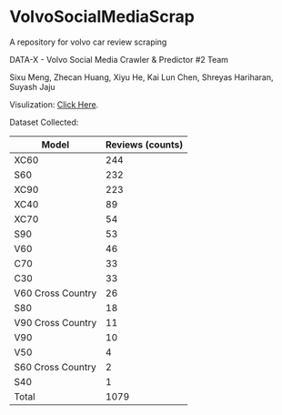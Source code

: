 # VolvoSocialMediaScrap
A repository for volvo car review scraping 

DATA-X - Volvo Social Media Crawler & Predictor #2 Team

Sixu Meng, Zhecan Huang, Xiyu He, 
Kai Lun Chen, Shreyas Hariharan, Suyash Jaju


Visulization: [Click Here](https://smeng3.github.io/VolvoSocialMediaScrap/).


Dataset Collected:


| Model | Reviews (counts) |
| --- | ----------- |
|XC60|244|
|S60|232|
|XC90|223|
|XC40|89|
|XC70|54|
|S90|53|
|V60|46|
|C70|33|
|C30|33|
|V60 Cross Country|26|
|S80|18|
|V90 Cross Country|11|
|V90|10|
|V50|4|
|S60 Cross Country|2|
|S40|1|
|Total|1079|
